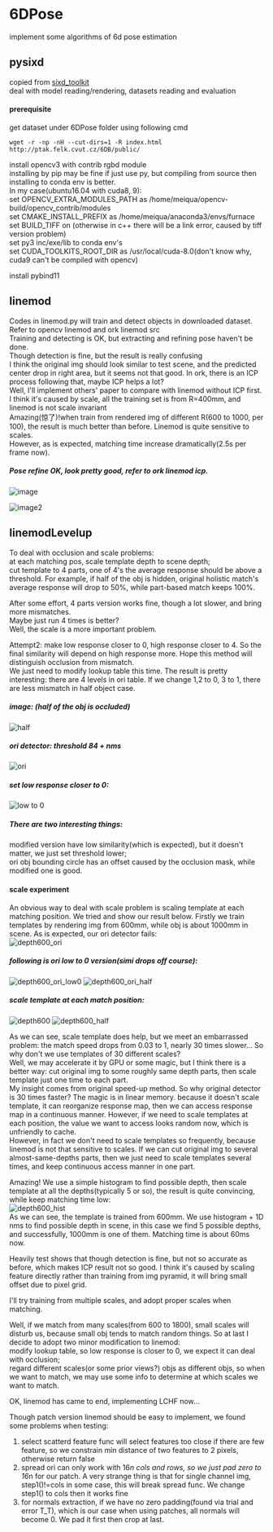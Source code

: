 # 6DPose
implement some algorithms of 6d pose estimation  
## pysixd
copied from [sixd_toolkit](https://github.com/thodan/sixd_toolkit)  
deal with model reading/rendering, datasets reading and evaluation  
#### prerequisite
get dataset under 6DPose folder using following cmd  
```
wget -r -np -nH --cut-dirs=1 -R index.html http://ptak.felk.cvut.cz/6DB/public/
```
install opencv3 with contrib rgbd module  
installing by pip may be fine if just use py, 
but compiling from source then installing to conda env is better.  
In my case(ubuntu16.04 with cuda8, 9):  
set OPENCV_EXTRA_MODULES_PATH as /home/meiqua/opencv-build/opencv_contrib/modules  
set CMAKE_INSTALL_PREFIX as /home/meiqua/anaconda3/envs/furnace  
set BUILD_TIFF on (otherwise in c++ there will be a link error, 
caused by tiff version problem)  
set py3 inc/exe/lib to conda env's  
set CUDA_TOOLKITS_ROOT_DIR as /usr/local/cuda-8.0(don't know why, cuda9 can't be compiled with opencv)  

install pybind11
## linemod
Codes in linemod.py will train and detect objects in downloaded dataset.  
Refer to opencv linemod and ork linemod src  
Training and detecting is OK, but extracting and refining pose haven't be done.  
Though detection is fine, but the result is really confusing  
I think the original img should look similar to test scene,
and the predicted center drop in right area, but it seems not that good.
In ork, there is an ICP process following that, maybe ICP helps a lot?  
Well, I'll implement others' paper to compare with linemod without ICP first.  
I think it's caused by scale, all the training set is from R=400mm, and linemod is not
scale invariant  
Amazing(惊了)!when train from rendered img of different R(600 to 1000, per 100), the result is
much better than before. Linemod is quite sensitive to scales.  
However, as is expected, matching time increase dramatically(2.5s per frame now).  

##### Pose refine OK, look pretty good, refer to ork linemod icp.  
![image](./test/results/scene6_match.png)  
  
  
![image2](./test/results/axis.png)

## linemodLevelup
To deal with occlusion and scale problems:  
at each matching pos, scale template depth to scene depth;  
cut template to 4 parts, one of 4's the average response should be above
a threshold. For example, if half of the obj is hidden, original holistic match's
average response will drop to 50%, while part-based match keeps 100%.  

After some effort, 4 parts version works fine, though a lot slower, and bring
more mismatches.  
Maybe just run 4 times is better?  
Well, the scale is a more important problem.  

Attempt2: make low response closer to 0, high response closer to 4.
So the final similarity will depend on high response more. Hope this 
method will distinguish occlusion from mismatch.  
We just need to modify lookup table this time. The result is pretty
interesting: there are 4 levels in ori table. If we change 1,2 to 0,
3 to 1, there are less mismatch in half object case.  
##### image: (half of the obj is occluded)  
![half](./linemodLevelup/test/case1/0000_rgb_half.png)  
##### ori detector: threshold 84 + nms  
![ori](./linemodLevelup/test/case1/result/rgb_half_ori.png)  
##### set low response closer to 0:  
![low to 0](./linemodLevelup/test/case1/result/rgb_half_low_to_0.png)  
##### There are two interesting things:  
modified version have low similarity(which is expected), but it doesn't
matter, we just set threshold lower;  
ori obj bounding circle has an offset caused by the occlusion mask,
while modified one is good.

#### scale experiment
An obvious way to deal with scale problem is scaling template at each
matching position. We tried and show our result below.
Firstly we train templates by rendering img from 600mm, while obj is
about 1000mm in scene. As is expected, our ori detector fails:  
![depth600_ori](./linemodLevelup/test/case1/result/depth600_ori.png)
##### following is ori low to 0 version(simi drops off course):
![depth600_ori_low0](./linemodLevelup/test/case1/result/depth600_ori_low0.png)
![depth600_ori_half](./linemodLevelup/test/case1/result/depth600_ori_half.png)
##### scale template at each match position:
![depth600](./linemodLevelup/test/case1/result/depth600.png)
![depth600_half](./linemodLevelup/test/case1/result/depth600_half.png)

As we can see, scale template does help, but we meet an embarrassed problem:
the match speed drops from 0.03 to 1, nearly 30 times slower... So why
don't we use templates of 30 different scales?  
Well, we may accelerate it by GPU or some magic, but I think there is 
a better way: cut original img to some roughly same depth parts, then 
scale template just one time to each part.  
My insight comes from original speed-up method. So why original detector
is 30 times faster? The magic is in linear memory. because it doesn't scale
template, it can reorganize response map, then we can access response map
in a continuous manner. However, if we need to scale templates at each position, 
the value we want to access looks random now, which is unfriendly to cache.  
However, in fact we don't need to scale templates so frequently, because
linemod is not that sensitive to scales. If we can cut original img to
several almost-same-depths parts, then we just need to scale templates 
several times, and keep continuous access manner in one part.  
  
Amazing! We use a simple histogram to find possible depth, then scale
template at all the depths(typically 5 or so), the result is quite convincing,
 while keep matching time low:  
![depth600_hist](./linemodLevelup/test/case1/result/depth600_hist.png)  
As we can see, the template is trained from 600mm. We use histogram + 1D nms to 
find possible depth in scene, in this case we find 5 possible depths, and 
successfully, 1000mm is one of them. Matching time is about 60ms now.  

Heavily test shows that though detection is fine, but not so accurate as
before, which makes ICP result not so good. I think it's caused by scaling feature 
directly rather than training from img pyramid, it will bring small offset due to pixel 
grid.  

I'll try training from multiple scales, and adopt proper scales when matching.  

Well, if we match from many scales(from 600 to 1800), small scales will disturb us, 
because small obj tends to match random things. So at last I decide to adopt two 
minor modification to linemod:  
modify lookup table, so low response is closer to 0, we expect it can deal with 
occlusion;  
regard different scales(or some prior views?) objs as different objs, 
so when we want to match, we may use some info to determine at which scales we want 
to match.  

OK, linemod has came to end, implementing LCHF now...  

Though patch version linemod should be easy to implement, we found some problems
when testing:  
1. select scatterd feature func will select features too close if there are few
feature, so we constrain min distance of two features to 2 pixels, otherwise
return false
2. spread ori can only work with 16*n cols and rows, so we just pad zero to  16*n for
our patch. A very strange thing is that for single channel img, step1()!=cols in
some case, this will break spread func. We change step1() to cols then it works fine
3. for normals extraction, if we have no zero padding(found via trial and error T_T), which is our case when using
patches, all normals will become 0. We pad it first then crop at last.  



